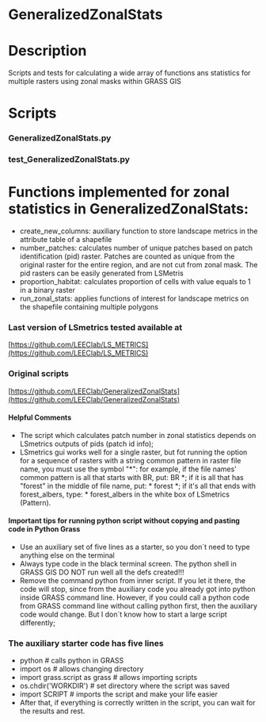 # GeneralizedZonalStats
# Description 
Scripts and tests for calculating a wide array of functions ans statistics for multiple rasters using zonal masks within GRASS GIS

# Scripts

### GeneralizedZonalStats.py

### test_GeneralizedZonalStats.py

# Functions implemented for zonal statistics in GeneralizedZonalStats:
+ create_new_columns: auxiliary function to store landscape metrics in the attribute table of a shapefile
+ number_patches: calculates number of unique patches based on patch identification (pid) raster. Patches are counted as unique from the original raster for the entire region, and are not cut from zonal mask. The pid rasters can be easily generated from LSMetris
+ proportion_habitat: calculates proportion of cells with value equals to 1 in a binary raster
+ run_zonal_stats: applies functions of interest for landscape metrics on the shapefile containing multiple polygons 

### Last version of LSmetrics tested available at
[https://github.com/LEEClab/LS_METRICS](https://github.com/LEEClab/LS_METRICS)

### Original scripts
[https://github.com/LEEClab/GeneralizedZonalStats](https://github.com/LEEClab/GeneralizedZonalStats)

#### Helpful Comments

- The script which calculates patch number in zonal statistics depends on LSmetrics outputs of pids (patch id info); 
- LSmetrics gui works well for a single raster, but fot running the option for a sequence of rasters with a string common pattern in raster file name, you must use the symbol "*": 
for example, if the file names' common pattern is all that starts with BR, put: BR *;
if it is all that has "forest" in the middle of file name, put: * forest *;
if it's all that ends with forest_albers, type: * forest_albers in the white box of LSmetrics (Pattern).

#### Important tips for running python script without copying and pasting code in Python Grass

+ Use an auxiliary set of five lines as a starter, so you don´t need to type anything else on the terminal
+ Always type code in the black terminal screen. The python shell in GRASS GIS DO NOT run well all the defs created!!!
+ Remove the command python from inner script. If you let it there, the code will stop, since from the auxiliary code you already got into python inside GRASS command line. However, if you could call a python code from GRASS command line without calling python first, then the auxiliary code would change. But I don´t know how to start a large script differently;

### The auxiliary starter code has five lines

+ python # calls python in GRASS 
+ import os # allows changing directory
+ import grass.script as grass # allows importing scripts
+ os.chdir('WORKDIR') # set directory where the script was saved
+ import SCRIPT # imports the script and make your life easier
+ After that, if everything is correctly written in the script, you can wait for the results and rest.

